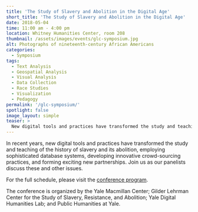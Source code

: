 ```yaml
---
title: 'The Study of Slavery and Abolition in the Digital Age'
short_title: 'The Study of Slavery and Abolition in the Digital Age'
date: 2018-05-04
time: 11:00 am - 4:00 pm
location: Whitney Humanities Center, room 208
thumbnail: /assets/images/events/glc-symposium.jpg
alt: Photographs of nineteenth-century African Americans
categories:
  - Symposium
tags:
  - Text Analysis
  - Geospatial Analysis
  - Visual Analysis
  - Data Collection
  - Race Studies
  - Visualization
  - Pedagogy
permalink: '/glc-symposium/'
spotlight: false
image_layout: simple
teaser: >
  New digital tools and practices have transformed the study and teaching of the history of slavery and its abolition.
---
```

In recent years, new digital tools and practices have transformed the study and teaching of the history of slavery and its abolition, employing sophisticated database systems, developing innovative crowd-sourcing practices, and forming exciting new partnerships. Join us as our panelists discuss these and other issues.

For the full schedule, please visit the <a href='https://glc.yale.edu/event/glc-digital-humanities-symposium-study-slavery-and-abolition-digital-age' target='_blank'>conference program</a>.

The conference is organized by the Yale Macmillan Center; Gilder Lehrman Center for the Study of Slavery, Resistance, and Abolition; Yale Digital Humanities Lab; and Public Humanities at Yale.
